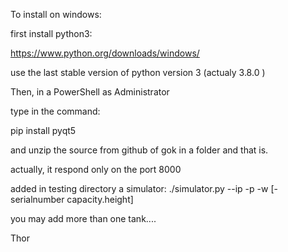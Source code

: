 To install on windows:

first install python3:

https://www.python.org/downloads/windows/

use the last stable version of python version 3
(actualy 3.8.0 )

Then, in a PowerShell as Administrator

type in the command:

pip install pyqt5

and unzip the source from github of gok
in a folder and that is.

actually, it respond only on the port 8000

added in testing directory a simulator:
./simulator.py --ip <ip of server> -p <port of server> -w <delay> [-serialnumber capacity.height]

you may add more than one tank....


Thor
 
